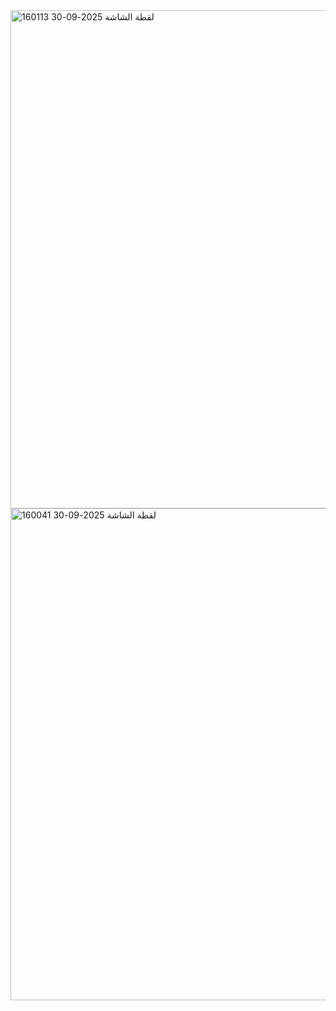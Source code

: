 <img width="1355" height="797" alt="لقطة الشاشة 2025-09-30 160113" src="https://github.com/user-attachments/assets/9e5baac2-05eb-4ce4-b3fc-f630af539503" />
<img width="1432" height="787" alt="لقطة الشاشة 2025-09-30 160041" src="https://github.com/user-attachments/assets/0269f55c-3562-470d-9981-af0b6cd671a3" />
